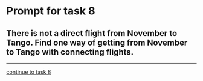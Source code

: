 # Prompt for task 8

## There is not a direct flight from November to Tango. Find one way of getting from November to Tango with connecting flights.

---

[continue to task 8](./task8-t.html)
